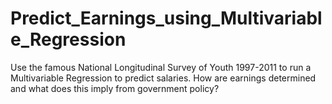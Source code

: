 # Predict_Earnings_using_Multivariable_Regression
Use the famous National Longitudinal Survey of Youth 1997-2011 to run a Multivariable Regression to predict salaries. How are earnings determined and what does this imply from government policy?
